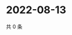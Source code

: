 # 2022-08-13

共 0 条

<!-- BEGIN WEIBO -->
<!-- 最后更新时间 Sat Aug 13 2022 00:27:19 GMT+0800 (China Standard Time) -->

<!-- END WEIBO -->
